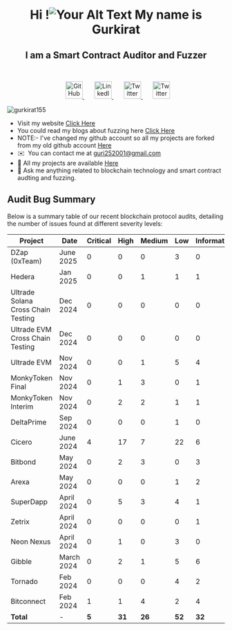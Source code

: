 <h1 align="center">Hi !<span><img src="https://user-images.githubusercontent.com/18350557/176309783-0785949b-9127-417c-8b55-ab5a4333674e.gif" alt="Your Alt Text"></span> My name is Gurkirat</h1>


<h2 align="center">I am a Smart Contract Auditor and Fuzzer</h2>
<br/>

<!-- Social icons section -->
<p align="center"> 
  <a href="https://www.github.com/gurkirat155" target="_blank" rel="noreferrer">
    <img src="https://raw.githubusercontent.com/danielcranney/readme-generator/main/public/icons/socials/github.svg" width="40" height="40" alt="GitHub" />
  </a>
   &#8287;&#8287;&#8287;&#8287;&#8287;
  <a href="https://www.linkedin.com/in/gurkiratsingh155" target="_blank" rel="noreferrer">
    <img src="https://raw.githubusercontent.com/danielcranney/readme-generator/main/public/icons/socials/linkedin.svg" width="40" height="40" alt="LinkedIn" />
  </a>
   &#8287;&#8287;&#8287;&#8287;&#8287;
  <a href="https://www.x.com/guri2657?s=21" target="_blank" rel="noreferrer">
    <img src="https://raw.githubusercontent.com/danielcranney/readme-generator/main/public/icons/socials/twitter.svg" width="40" height="40" alt="Twitter" />
  </a>
   &#8287;&#8287;&#8287;&#8287;&#8287;
   <a href="https://gurkirat.hashnode.dev" target="_blank" rel="noreferrer">
    <img src="https://raw.githubusercontent.com/danielcranney/readme-generator/main/public/icons/socials/hashnode.svg" width="40" height="40" alt="Twitter" />
   </a>
</p>


<p align="left"> <img src="https://komarev.com/ghpvc/?username=gurkirat155&label=Profile%20views&color=0e75b6&style=flat" alt="gurkirat155" /> </p>


* Visit my website [Click Here](https://www.gurkirat.dev/)
* You could read my blogs about fuzzing here [Click Here](https://gurkirat.hashnode.dev)
* NOTE:- I've changed my github account so all my projects are forked from my old github account [Here](https://github.com/gkirat)
* ✉️  You can contact me at [guri252001@gmail.com](mailto:guri252001@gmail.com)
* 📁  All my projects are available [Here](https://github.com/gurkirat155)
* 💬  Ask me anything related to blockchain technology and smart contract audting and fuzzing.

## Audit Bug Summary

Below is a summary table of our recent blockchain protocol audits, detailing the number of issues found at different severity levels:



| **Project**  | **Date**     | **Critical** | **High** | **Medium** | **Low** | **Informational** | **Report**        |
|--------------|--------------|--------------|----------|------------|---------|-------------------|-------------------|
|  DZap (0xTeam)  | June 2025     |  0           | 0        | 0          |  3      |  0                | [View Report](https://github.com/Gurkirat155/protocol-smart-contract-audits/blob/main/DZap%20Wallet%20.pdf)  |
|  Hedera  | Jan 2025     |  0           | 0        | 1          |  1      |  1                | [View Report](https://github.com/Gurkirat155/protocol-smart-contract-audits/blob/main/Hedera_SCA.pdf)  |
|  Ultrade Solana Cross Chain Testing  | Dec 2024     |  0           | 0        | 0          |  0      |  0                | [View Report](https://github.com/Gurkirat155/protocol-smart-contract-audits/blob/main/Ultrade/Ultrade%20Solana%20%26%20CODEX%20Cross%20Chain%20Audit%20Report.pdf)  |
|  Ultrade EVM Cross Chain Testing  | Dec 2024     |  0           | 0        | 0          |  0      |  0                | [View Report](https://github.com/Gurkirat155/protocol-smart-contract-audits/blob/main/Ultrade/Ultrade%20EVM%20%26%20CODEX%20Cross%20Chain%20Report.pdf)  |
|  Ultrade EVM  | Nov 2024     |  0           | 0        | 1          |  5      |  4                | [View Report](https://github.com/Gurkirat155/protocol-smart-contract-audits/blob/main/Ultrade/Ultrade%20EVM%20Report.pdf)  |
| MonkyToken Final   | Nov 2024     |  0           | 1        | 3          |  0      |  1                | [View Report](https://github.com/Gurkirat155/protocol-smart-contract-audits/blob/main/MonkyToken/MonkyToken%20Final%20Report.pdf)  |
| MonkyToken Interim   | Nov 2024     |  0           | 2        | 2          |  1      |  1                | [View Report](https://github.com/Gurkirat155/protocol-smart-contract-audits/blob/main/MonkyToken/MonkyToken%20Interim%20Report.pdf)  |
| DeltaPrime   | Sep 2024     |  0           | 0        | 0          |  1      |  0                | [View Report](https://github.com/Gurkirat155/protocol-smart-contract-audits/blob/main/DeltaPrime_SCA.pdf)  |
| Cicero       | June 2024    | 4            | 17       | 7          | 22      | 6                 | [View Report](https://github.com/Gurkirat155/protocol-smart-contract-audits/blob/main/Cicero_SCA.pdf)  |
| Bitbond      | May 2024     | 0            | 2        | 3          | 0       | 3                 | [View Report](https://github.com/Gurkirat155/protocol-smart-contract-audits/blob/main/Bitbond_SCA.pdf)  |
| Arexa        | May 2024     | 0            | 0        | 0          | 1       | 2                 | [View Report](https://github.com/Gurkirat155/protocol-smart-contract-audits/blob/main/Arexa_SCA-2.pdf)  |
| SuperDapp    | April 2024   | 0            | 5        | 3          | 4       | 1                 | [View Report](https://github.com/Gurkirat155/protocol-smart-contract-audits/blob/main/SuperDAPP_SCA-2.pdf)  |
| Zetrix       | April 2024   | 0            | 0        | 0          | 0       | 1                 | [View Report](https://github.com/Gurkirat155/protocol-smart-contract-audits/blob/main/Zetrix.docx.pdf)  |
| Neon Nexus   | April 2024   | 0            | 1        | 0          | 3       | 0                 | [View Report](https://github.com/Gurkirat155/protocol-smart-contract-audits/blob/main/Neon%20Nexus%20Smart%20Contract%20Audit%20Interim%20Report.docx.pdf)  |
| Gibble       | March 2024   | 0            | 2        | 1          | 5       | 6                 | [View Report](https://github.com/Gurkirat155/protocol-smart-contract-audits/blob/main/Gibble.docx-2.pdf)  |
| Tornado      | Feb 2024     | 0            | 0        | 0          | 4       | 2                 | [View Report](https://github.com/Gurkirat155/protocol-smart-contract-audits/blob/main/Interim%20-%20Tornado%20Blast%20Smart%20Contract%20Audit%20Report.docx.pdf)  |
| Bitconnect   | Feb 2024     | 1            | 1        | 4          | 2       | 4                 | [View Report](https://github.com/Gurkirat155/protocol-smart-contract-audits/blob/main/Interim%20-%20Bitconnect%20Blast%20Smart%20Contract%20Audit%20Report.docx.pdf)  |
| **Total**    | -            | **5**        | **31**   | **26**     | **52**  | **32**            |                   |                 |
